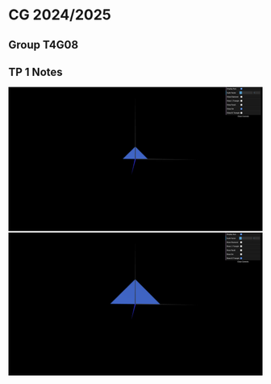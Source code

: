 # CG 2024/2025

## Group T4G08

## TP 1 Notes

![Screenshot 1](screenshots/cgra-t4g08-tp1-1.png)
![Screenshot 1](screenshots/cgra-t4g08-tp1-2.png)
